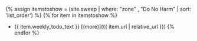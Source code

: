 {% assign itemstoshow = (site.sweep | where: "zone" , "Do No Harm" | sort: 'list_order') %}
{% for item in itemstoshow %}
* {{ item.weekly_todo_text }} [(more)]({{ item.url | relative_url }})
{% endfor %}
